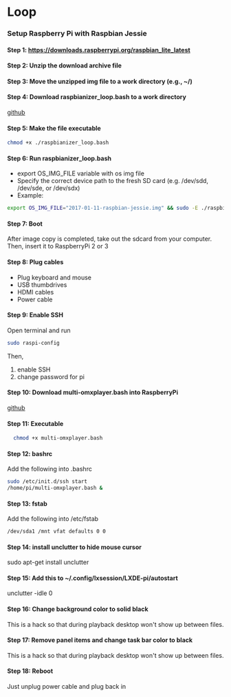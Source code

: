 # Loop
### Setup Raspberry Pi with Raspbian Jessie
#### Step 1: https://downloads.raspberrypi.org/raspbian_lite_latest
#### Step 2: Unzip the download archive file
#### Step 3: Move the unzipped img file to a work directory (e.g., ~/)
#### Step 4: Download raspbianizer_loop.bash to a work directory
[github](https://raw.githubusercontent.com/do-i/Loop/master/raspbianizer_loop.bash)

#### Step 5: Make the file executable
```sh
chmod +x ./raspbianizer_loop.bash
```
#### Step 6: Run raspbianizer_loop.bash
- export OS_IMG_FILE variable with os img file
- Specify the correct device path to the fresh SD card (e.g. /dev/sdd, /dev/sde, or /dev/sdx)
- Example:
```sh
export OS_IMG_FILE="2017-01-11-raspbian-jessie.img" && sudo -E ./raspbianizer_loop.bash /dev/sdx
```

#### Step 7: Boot
After image copy is completed, take out the sdcard from your computer.
Then, insert it to RaspberryPi 2 or 3

#### Step 8: Plug cables
- Plug keyboard and mouse
- USB thumbdrives
- HDMI cables
- Power cable

#### Step 9: Enable SSH
Open terminal and run
```sh
sudo raspi-config
```
Then,
1. enable SSH
2. change password for pi

#### Step 10: Download multi-omxplayer.bash into RaspberryPi
[github](https://raw.githubusercontent.com/do-i/Loop/master/multi-omxplayer.bash)

#### Step 11: Executable
```sh
  chmod +x multi-omxplayer.bash
```

#### Step 12: bashrc
Add the following into .bashrc
```sh
sudo /etc/init.d/ssh start
/home/pi/multi-omxplayer.bash &
```

#### Step 13: fstab
Add the following into /etc/fstab
```sh
/dev/sda1 /mnt vfat defaults 0 0
```

#### Step 14: install unclutter to hide mouse cursor
sudo apt-get install unclutter

#### Step 15: Add this to ~/.config/lxsession/LXDE-pi/autostart
unclutter -idle 0

#### Step 16: Change background color to solid black
This is a hack so that during playback desktop won't show up between files.

#### Step 17: Remove panel items and change task bar color to black
This is a hack so that during playback desktop won't show up between files.

#### Step 18: Reboot
Just unplug power cable and plug back in
